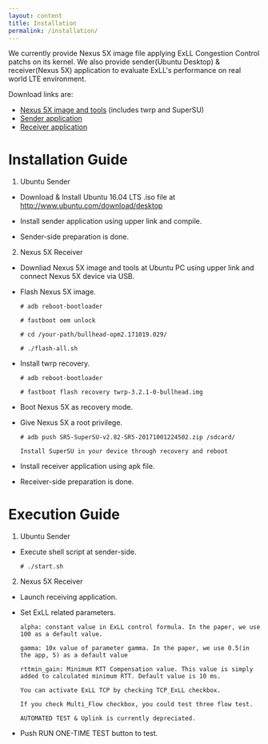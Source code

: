 ```yaml
---
layout: content
title: Installation
permalink: /installation/
---
```


We currently provide Nexus 5X image file applying ExLL Congestion Control patchs on its kernel.
We also provide sender(Ubuntu Desktop) & receiver(Nexus 5X) application to evaluate ExLL's performance on real world LTE environment.

Download links are:
- [Nexus 5X image and tools]()
  (includes twrp and SuperSU)
- [Sender application]()
- [Receiver application]()

# Installation Guide



1. Ubuntu Sender

  - Download & Install Ubuntu 16.04 LTS .iso file at http://www.ubuntu.com/download/desktop
  
  - Install sender application using upper link and compile.
  
  - Sender-side preparation is done.
  
  
  
2. Nexus 5X Receiver

  - Downliad Nexus 5X image and tools at Ubuntu PC using upper link and connect Nexus 5X device via USB.
  
  - Flash Nexus 5X image.
  
    `# adb reboot-bootloader`
    
    `# fastboot oem unlock`
    
    `# cd /your-path/bullhead-opm2.171019.029/`
    
    `# ./flash-all.sh`
    
  - Install twrp recovery.
  
    `# adb reboot-bootloader`
    
    `# fastboot flash recovery twrp-3.2.1-0-bullhead.img`
    
  - Boot Nexus 5X as recovery mode.    
    
  - Give Nexus 5X a root privilege.
  
    `# adb push SR5-SuperSU-v2.82-SR5-20171001224502.zip /sdcard/`
  
    `Install SuperSU in your device through recovery and reboot`
    
  - Install receiver application using apk file.
  
  - Receiver-side preparation is done.
    
    
# Execution Guide



1. Ubuntu Sender

  - Execute shell script at sender-side.
  
    `# ./start.sh`
    
  
  
2. Nexus 5X Receiver


  - Launch receiving application.
  
  - Set ExLL related parameters.
  
      `alpha: constant value in ExLL control formula. In the paper, we use 100 as a default value.`
      
      `gamma: 10x value of parameter gamma. In the paper, we use 0.5(in the app, 5) as a default value`
      
      `rttmin_gain: Minimum RTT Compensation value. This value is simply added to calculated minimum RTT. Default value is 10 ms.`
      
      `You can activate ExLL TCP by checking TCP_ExLL checkbox.`
      
      `If you check Multi_Flow checkbox, you could test three flow test.`
      
      `AUTOMATED TEST & Uplink is currently depreciated.`
      
  - Push RUN ONE-TIME TEST button to test.      
